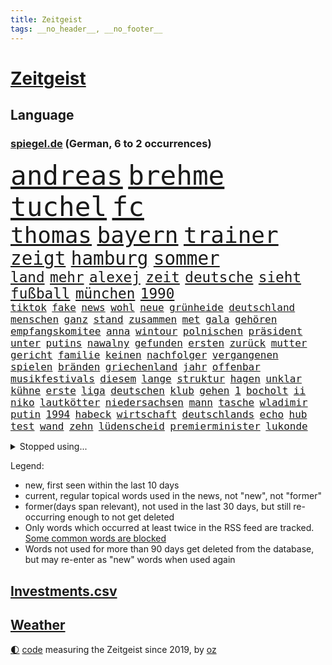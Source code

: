 ```yaml
---
title: Zeitgeist
tags: __no_header__, __no_footer__
---
```


# [Zeitgeist](https://oliz.io/zeitgeist/)

## Language

<h3><a href="https://www.spiegel.de" target="_blank">spiegel.de</a> (German, 6 to 2 occurrences)</h3>
<p style="font-family:monospace">
<span style="font-size:32pt"><a href="news_links.html#andreas" class="current">andreas</a></span>
<span style="font-size:32pt"><a href="news_links.html#brehme" class="current">brehme</a></span>
<span style="font-size:32pt"><a href="news_links.html#tuchel" class="current">tuchel</a></span>
<span style="font-size:32pt"><a href="news_links.html#fc" class="current">fc</a></span>
<br>
<span style="font-size:27pt"><a href="news_links.html#thomas" class="current">thomas</a></span>
<span style="font-size:27pt"><a href="news_links.html#bayern" class="current">bayern</a></span>
<span style="font-size:27pt"><a href="news_links.html#trainer" class="current">trainer</a></span>
<br>
<span style="font-size:22pt"><a href="news_links.html#zeigt" class="current">zeigt</a></span>
<span style="font-size:22pt"><a href="news_links.html#hamburg" class="current">hamburg</a></span>
<span style="font-size:22pt"><a href="news_links.html#sommer" class="current">sommer</a></span>
<br>
<span style="font-size:17pt"><a href="news_links.html#land" class="current">land</a></span>
<span style="font-size:17pt"><a href="news_links.html#mehr" class="current">mehr</a></span>
<span style="font-size:17pt"><a href="news_links.html#alexej" class="current">alexej</a></span>
<span style="font-size:17pt"><a href="news_links.html#zeit" class="current">zeit</a></span>
<span style="font-size:17pt"><a href="news_links.html#deutsche" class="current">deutsche</a></span>
<span style="font-size:17pt"><a href="news_links.html#sieht" class="current">sieht</a></span>
<span style="font-size:17pt"><a href="news_links.html#fußball" class="current">fußball</a></span>
<span style="font-size:17pt"><a href="news_links.html#münchen" class="current">münchen</a></span>
<span style="font-size:17pt"><a href="news_links.html#1990" class="current">1990</a></span>
<br>
<span style="font-size:12pt"><a href="news_links.html#tiktok" class="current">tiktok</a></span>
<span style="font-size:12pt"><a href="news_links.html#fake" class="current">fake</a></span>
<span style="font-size:12pt"><a href="news_links.html#news" class="current">news</a></span>
<span style="font-size:12pt"><a href="news_links.html#wohl" class="current">wohl</a></span>
<span style="font-size:12pt"><a href="news_links.html#neue" class="current">neue</a></span>
<span style="font-size:12pt"><a href="news_links.html#grünheide" class="current">grünheide</a></span>
<span style="font-size:12pt"><a href="news_links.html#deutschland" class="current">deutschland</a></span>
<span style="font-size:12pt"><a href="news_links.html#menschen" class="current">menschen</a></span>
<span style="font-size:12pt"><a href="news_links.html#ganz" class="current">ganz</a></span>
<span style="font-size:12pt"><a href="news_links.html#stand" class="current">stand</a></span>
<span style="font-size:12pt"><a href="news_links.html#zusammen" class="current">zusammen</a></span>
<span style="font-size:12pt"><a href="news_links.html#met" class="new">met</a></span>
<span style="font-size:12pt"><a href="news_links.html#gala" class="current">gala</a></span>
<span style="font-size:12pt"><a href="news_links.html#gehören" class="current">gehören</a></span>
<span style="font-size:12pt"><a href="news_links.html#empfangskomitee" class="new">empfangskomitee</a></span>
<span style="font-size:12pt"><a href="news_links.html#anna" class="current">anna</a></span>
<span style="font-size:12pt"><a href="news_links.html#wintour" class="new">wintour</a></span>
<span style="font-size:12pt"><a href="news_links.html#polnischen" class="current">polnischen</a></span>
<span style="font-size:12pt"><a href="news_links.html#präsident" class="current">präsident</a></span>
<span style="font-size:12pt"><a href="news_links.html#unter" class="current">unter</a></span>
<span style="font-size:12pt"><a href="news_links.html#putins" class="current">putins</a></span>
<span style="font-size:12pt"><a href="news_links.html#nawalny" class="current">nawalny</a></span>
<span style="font-size:12pt"><a href="news_links.html#gefunden" class="current">gefunden</a></span>
<span style="font-size:12pt"><a href="news_links.html#ersten" class="current">ersten</a></span>
<span style="font-size:12pt"><a href="news_links.html#zurück" class="current">zurück</a></span>
<span style="font-size:12pt"><a href="news_links.html#mutter" class="current">mutter</a></span>
<span style="font-size:12pt"><a href="news_links.html#gericht" class="current">gericht</a></span>
<span style="font-size:12pt"><a href="news_links.html#familie" class="current">familie</a></span>
<span style="font-size:12pt"><a href="news_links.html#keinen" class="current">keinen</a></span>
<span style="font-size:12pt"><a href="news_links.html#nachfolger" class="current">nachfolger</a></span>
<span style="font-size:12pt"><a href="news_links.html#vergangenen" class="current">vergangenen</a></span>
<span style="font-size:12pt"><a href="news_links.html#spielen" class="current">spielen</a></span>
<span style="font-size:12pt"><a href="news_links.html#bränden" class="current">bränden</a></span>
<span style="font-size:12pt"><a href="news_links.html#griechenland" class="current">griechenland</a></span>
<span style="font-size:12pt"><a href="news_links.html#jahr" class="current">jahr</a></span>
<span style="font-size:12pt"><a href="news_links.html#offenbar" class="current">offenbar</a></span>
<span style="font-size:12pt"><a href="news_links.html#musikfestivals" class="new">musikfestivals</a></span>
<span style="font-size:12pt"><a href="news_links.html#diesem" class="current">diesem</a></span>
<span style="font-size:12pt"><a href="news_links.html#lange" class="current">lange</a></span>
<span style="font-size:12pt"><a href="news_links.html#struktur" class="current">struktur</a></span>
<span style="font-size:12pt"><a href="news_links.html#hagen" class="current">hagen</a></span>
<span style="font-size:12pt"><a href="news_links.html#unklar" class="current">unklar</a></span>
<span style="font-size:12pt"><a href="news_links.html#kühne" class="current">kühne</a></span>
<span style="font-size:12pt"><a href="news_links.html#erste" class="current">erste</a></span>
<span style="font-size:12pt"><a href="news_links.html#liga" class="current">liga</a></span>
<span style="font-size:12pt"><a href="news_links.html#deutschen" class="current">deutschen</a></span>
<span style="font-size:12pt"><a href="news_links.html#klub" class="current">klub</a></span>
<span style="font-size:12pt"><a href="news_links.html#gehen" class="current">gehen</a></span>
<span style="font-size:12pt"><a href="news_links.html#1" class="current">1</a></span>
<span style="font-size:12pt"><a href="news_links.html#bocholt" class="current">bocholt</a></span>
<span style="font-size:12pt"><a href="news_links.html#ii" class="current">ii</a></span>
<span style="font-size:12pt"><a href="news_links.html#niko" class="current">niko</a></span>
<span style="font-size:12pt"><a href="news_links.html#lautkötter" class="new">lautkötter</a></span>
<span style="font-size:12pt"><a href="news_links.html#niedersachsen" class="current">niedersachsen</a></span>
<span style="font-size:12pt"><a href="news_links.html#mann" class="current">mann</a></span>
<span style="font-size:12pt"><a href="news_links.html#tasche" class="new">tasche</a></span>
<span style="font-size:12pt"><a href="news_links.html#wladimir" class="current">wladimir</a></span>
<span style="font-size:12pt"><a href="news_links.html#putin" class="current">putin</a></span>
<span style="font-size:12pt"><a href="news_links.html#1994" class="current">1994</a></span>
<span style="font-size:12pt"><a href="news_links.html#habeck" class="current">habeck</a></span>
<span style="font-size:12pt"><a href="news_links.html#wirtschaft" class="current">wirtschaft</a></span>
<span style="font-size:12pt"><a href="news_links.html#deutschlands" class="current">deutschlands</a></span>
<span style="font-size:12pt"><a href="news_links.html#echo" class="current">echo</a></span>
<span style="font-size:12pt"><a href="news_links.html#hub" class="new">hub</a></span>
<span style="font-size:12pt"><a href="news_links.html#test" class="current">test</a></span>
<span style="font-size:12pt"><a href="news_links.html#wand" class="current">wand</a></span>
<span style="font-size:12pt"><a href="news_links.html#zehn" class="current">zehn</a></span>
<span style="font-size:12pt"><a href="news_links.html#lüdenscheid" class="new">lüdenscheid</a></span>
<span style="font-size:12pt"><a href="news_links.html#premierminister" class="current">premierminister</a></span>
<span style="font-size:12pt"><a href="news_links.html#lukonde" class="new">lukonde</a></span>
</p>
<details>
<summary>Stopped using...</summary>
<p class="former" style="font-size:12pt">
arm(1218) einiges(1217) schatten(1217) auftakt(1216) gewaltig(1216) live(1216) geworfen(1215) vollständig(1215) asche(1214) brexit(1214) führerschein(1214) tragen(1214) andrea(1213) 37(1212) bisschen(1212) einzug(1212) gelegt(1212) hervor(1212) krankenhäuser(1212) mario(1212) schildert(1212) stattdessen(1212) hintergründe(1211) kardinal(1211) steuern(1211) studierenden(1211) treffer(1211) verfolgen(1211) helfer(1210) identifiziert(1210) parteichef(1210) unterschiedlich(1210) 2017(1209) amerika(1209) babys(1209) extreme(1209) feier(1209) keller(1209) klima(1209) schweigen(1209) unabhängigkeit(1209) weiße(1209) wohnhaus(1209) zurzeit(1209) bewerber(1208) investieren(1208) italienische(1208) sprache(1208) werke(1208) 26(1207) 6(1207) beschwerden(1207) einstigen(1207) entscheidend(1207) hieß(1207) jury(1207) kochen(1207) lehnen(1207) maß(1207) reporter(1207) richtige(1207) schießt(1207) versuchte(1207) vertrauen(1207) üben(1207) bmw(1206) größer(1206) reichte(1206) rät(1206) viertel(1206) schüssen(1205) united(1205) abgehört(1204) australische(1204) bestätigen(1204) fließt(1204) kamera(1204) mode(1204) regen(1204) armut(1203) reißt(1203) besuchen(1202) erbe(1202) bestimmten(1201) erwartungen(1201) fußballprofi(1201) halb(1200) klimapolitik(1200) motiv(1200) möglichst(1200) entwickeln(1199) schnellen(1199) gering(1198) kleines(1198) stärke(1198) bande(1197) eklat(1197) wende(1197) schnitt(1195) haaland(1194) harten(1194) verzichten(1194) mieten(1193) mehrerer(1191) parallelen(1191) schrecken(1191) ausrüstung(1190) porsche(1190) reduzieren(1189) wind(1188) hilfen(1185) beitrag(1183) rechtsstreit(1183) ämter(1181) vermisste(1177) klasse(1175) provoziert(1174) herausforderung(1172) entspannt(1164) verdoppelt(1162) heizen(1161) gebieten(1158) karlsruhe(1154) rakete(1153) dankt(1123) heidelberg(1122) lieferketten(1110) langjährige(1101) extremwetter(1085) autobahnen(1073) strecken(1052) konservative(1048) blut(1026) arte(957) rereportage(957) anführer(955) tricks(954) djoković(951) bundesanwaltschaft(941) fossilen(919) gremium(919) weibliche(913) dörfer(907) nachspielzeit(896) realität(891) liebsten(888) energiepreise(884) papiere(882) zorn(880) gehälter(876) gewandt(872) entstanden(861) australiens(853) kunstwerke(851) älteste(848) ruhestand(845) empfehlen(835) hendrik(833) 41(829) schülerin(816) rande(811) laura(798) martina(795) 87(782) öffentlichrechtlichen(779) verletzung(777) kanzlers(770) einrichtungen(765) ben(755) verringern(754) verkündete(752) ring(748) verweist(736) pekings(732) brüder(721) betreibt(715) 40000(713) benötigt(709) absagen(707) schildern(704) unsicher(696) erneuerbare(695) spiegelbildungsnewsletter(693) töchter(692) flüchten(682) niedersächsischen(674) spart(672) talent(664) bezeichnen(662) schwarzes(659) großmutter(657) packenden(657) anschuldigungen(653) nachfolgerin(651) locken(649) schlamm(638) ankara(637) besitzt(625) sylt(624) debattiert(612) kühnert(611) ulrich(611) mitarbeitende(609) kaffee(606) grundschule(604) verhaftung(600) profi(592) einsätze(591) wozu(591) grün(589) plädieren(588) genauer(576) anruf(573) folgten(572) landwirtschaft(571) digitale(569) drohnenangriff(558) offizielle(549) sperren(543) giorgia(538) mithalten(537) professor(537) begrenzen(529) gendern(520) eingreifen(518) gewässer(518) jüngst(515) machtmissbrauch(514) senioren(508) tel(507) monika(504) beobachter(501) rückblick(498) spiegelrecherche(498) aviv(496) scheinbar(496) gerecht(491) 300000(487) steven(481) bergen(477) parallel(466) schönheit(461) 39(451) spion(448) as(445) tabu(444) liberale(440) trotzen(440) feind(432) mitgliedern(432) skepsis(432) zehntausenden(431) migrationspolitik(429) durcheinander(427) saarlouis(427) 2011(421) machtkampf(421) madonna(421) kontrollen(414) emails(411) rekordhoch(409) udo(409) day(402) freigelassen(401) boom(394) cem(386) temperatur(379) liebt(378) schwache(375) neunzigerjahren(374) siege(372) erschüttern(368) späten(367) leon(366) getötete(365) rechtsaußen(363) vierteljahrhundert(363) losgegangen(361) verschleppt(361) segelboot(360) schöner(359) zutiefst(358) 1600(356) beitritt(352) premiers(350) reisten(350) spielerinnen(349) joggen(344) merklich(341) reichelt(338) ernsten(331) anlagen(328) ertrunken(326) transformation(323) kalkül(319) dürren(318) bauindustrie(317) pis(317) bestreiten(315) baugenehmigungen(314) umsetzen(313) w(313) dna(312) schließung(312) regierungspartei(311) emotionen(310) errichten(310) wüst(310) ac(308) diplomatische(308) existenz(308) spiegeltalk(308) drama(307) erling(307) rückhalt(302) sofortiger(302) ecuador(301) taiwans(300) unrealistisch(299) gewalttaten(297) birgt(294) gesundheitlichen(292) härtere(291) bundesweite(290) münchens(289) überlegungen(288) samuel(286) arbeitswelt(285) chicago(285) spürt(281) durften(280) horror(280) nationalkonservative(279) mitarbeitenden(278) forscherin(275) behauptungen(273) feinde(269) spaniens(268) plastikmüll(265) erzieher(263) male(263) schwierigen(260) landtagswahlen(259) neuwahlen(259) brutalen(258) umbenennung(258) 83(256) angelegt(256) schockiert(256) vorgenommen(256) diego(254) zoff(254) lebensgefährlich(253) acker(252) terrorgruppe(252) blamiert(249) organisationen(249) beckenbauer(248) conference(248) gegners(246) kopenhagen(243) ausschließen(241) celsius(240) morgens(240) pakt(240) verschwendung(240) sonntagmorgen(238) sanieren(234) ausgeht(232) renommierten(232) spahn(231) kurve(230) schirdewan(230) abgewehrt(228) bitcoin(227) entsorgt(226) schnellstmöglich(226) metachef(224) netzentgelte(224) weile(224) vorlegen(222) erweist(221) milliardenschweren(221) schärferen(221) lebenshaltungskosten(220) sinkende(219) rechtsradikalen(218) bahrain(217) braut(217) widersprüche(215) weisen(214) energieverbrauch(213) allgemeine(212) abgesehen(211) angelaufen(211) geschlossene(211) griechischer(210) tiefsee(210) burger(209) feindbild(207) freizeit(206) goldene(205) robust(205) verstrickt(205) teller(204) abgebaut(201) flüchtlingslager(201) schwitzen(201) dänische(200) höheren(200) einzuführen(199) warmen(199) wegbegleiter(197) zerbrochen(197) islamistische(194) perfide(194) europameister(193) iranischer(193) schönste(192) sven(192) behandeln(191) lindenberg(190) planet(190) strenger(190) salz(189) aggressives(188) angefangen(188) angefeindet(188) black(188) sicherheitsgarantien(187) wirtschaftsweise(185) standorten(184) gesellschaften(182) exklusive(181) sicherstellen(180) klubpräsident(178) vermuteten(178) rangliste(177) unerwartete(176) kindesmissbrauch(175) pablo(175) re(175) reinen(175) airport(174) chancenlos(174) sozial(174) arizona(173) beschwört(173) abschieben(172) kryptowährung(172) meyer(171) einsam(170) erlaubnis(169) mary(169) chefinnen(168) erpressung(168) recherche(168) achtung(167) erdtrabanten(167) geschäftsleute(167) teenagerin(167) geheimdienstchef(166) mehrwertsteuer(166) zelebriert(166) angefahren(165) bester(165) galaxien(165) weltraum(165) israeli(164) alexa(163) astronomen(159) alaska(158) gründete(158) hundebesitzer(158) saudiarabiens(158) ticketpreise(158) grönland(157) hoffnungsvoll(157) niederlegen(157) models(156) nachzahlen(156) schroeder(156) angesehen(155) kabine(155) gewechselt(154) kreative(154) buchautorin(152) journalistinnen(152) probiert(151) umgehend(151) verunglückte(151) wohnort(151) bestaunen(150) einbürgerungen(150) verbänden(150) coole(149) rabe(146) trinken(146) spieltagen(145) syriens(145) suv(143) umgesetzt(142) dringenden(141) entführten(141) sogenannter(141) vergleichen(141) bernstein(140) strompreis(140) digitaler(139) ecke(139) glänzte(139) bradley(138) cooper(138) extremist(138) luftschläge(138) beantworten(137) chiara(136) halloween(136) herbert(136) schwede(136) sekunde(136) ehrlichkeit(135) geworben(135) doppelmoral(134) gastronomie(134) schiebt(134) kolonie(133) milliardenhilfen(133) bequem(132) co₂ausstoß(132) tauchen(132) berüchtigten(131) geheiratet(131) werkstatt(130) gelobt(129) luxusuhr(129) berüchtigte(128) eingebürgert(127) geklappt(127) pyramide(127) anonym(126) anja(125) begehen(125) neuanfang(125) unausweichlich(125) verhalf(124) regelungen(123) tolle(123) ultrarechten(123) zahlungsunfähig(122) 60jährige(121) ausgegangen(121) ezigaretten(121) umsätze(121) verbraucherzentrale(121) vertreibung(121) 92(120) ansprüche(120) bedauern(120) betriebsrat(120) inselstaat(120) bist(119) kaution(119) zuverlässig(119) gestiegener(118) index(118) ungerecht(118) finals(117) arnold(116) usbörsenaufsicht(116) ceo(114) mobbing(114) pauschale(114) stellungen(114) taugen(114) trail(114) vorbereitungen(114) aufwachsen(113) gehindert(113) nichtstun(113) reus(113) beriet(111) bevorzugt(111) solarindustrie(111) vermittlung(111) barriere(110) furore(110) rechtsstaat(110) erfindung(109) mikroplastik(109) gardasee(108) geplantem(108) vereins(108) ratschläge(107) giganten(106) hamasterroristen(106) zugteilung(106) beteiligung(105) historischem(105) langjähriger(105) parteigründung(105) streuen(105) todesopfern(105) wertvoll(105) white(105) anheben(104) migrationshintergrund(104) verständigung(104) chris(103) geebnet(103) schadensbegrenzung(103) unverändert(103) arabische(102) massaker(102) ranghoher(102) terroristische(102) gescheiterte(101) jeremy(101) milde(101) autozulieferer(100) bundespräsidenten(100) friert(100) glückwünsche(100) israelischem(100) mohammadi(100) wohnraum(100) bombendrohung(99) erschreckende(99) verschleppte(99) frost(98) hamaschef(98) wucht(97) abschneiden(96) dicke(96) entsprechendes(96) schafe(96) verbots(96) odyssee(95) präsidentenamt(95) reagierten(95) wahlsieg(95) womit(95) lustig(94) pausen(94) sinniert(94) fehlers(93) niedrigsten(93) nordkoreanischen(93) enttäuschen(92) hasst(92) sanders(92) abtreten(91) berlinmitte(91) hinterlassenschaften(91) nordwesten(91) schalker(91) kapitel(90) sicherheitsgründen(90) südlichen(90) vergrößern(90) verlage(90) 270(89) sarrazin(89) adam(88) aufzubauen(88) menschengruppen(88) orchester(88) petition(88) wilkinson(88) diktatur(87) erschrocken(87) erwies(87) gerutscht(87) kurdin(87) oftmals(87) positionieren(87) wiederholte(87) neureuther(86) virginia(86) annie(85) ernaux(85) literaturnobelpreisträgerin(85) längerer(85) prinzen(85) versperrt(85) zusammengeschlossen(85) elaheh(84) fasste(84) hamedi(84) herren(84) ingenieur(84) komplette(84) skistar(84) traditionsklubs(84) afdlandtagsabgeordneten(83) furchtbar(83) gefährder(83) marjam(83) samadzade(83) schlaf(83) unerwähnt(83) astronaut(82) depots(81) dichter(81) fehlentscheidungen(81) finanzierte(81) topmanager(81) abdul(80) cyberattacke(80) landtags(80) or(80) rendite(80) resolution(80) sinwar(80) sowjetunion(80) bettina(79) bochumer(79) db(79) reiches(79) ritt(79) sick(79) ungleichheiten(79) bahnkunden(78) barça(78) exchefs(78) hast(78) konterte(78) lehrern(78) newcastle(78) stille(78) verkaufsverbot(78) geplagt(77) kabarettist(77) nervosität(77) nrwministerpräsident(77) regentschaft(77) spdgesundheitsminister(77) sprit(77) stillgelegt(77) verschaffen(77) aggressiver(76) friends(76) genommene(76) heilmethoden(76) jabeur(76) ons(76) verletze(76) wtafinals(76) enthüllungen(75) abgefangen(74) ausschlussverfahren(74) kleider(74) bekanntes(73) brisanten(73) einschnitte(73) emma(73) esa(73) klassischer(73) konzepte(73) mayer(73) pazifikstaat(73) sportvorstand(73) webb(73) zunehmenden(73) gefeierte(72) graue(72) literaturpreis(72) passierte(72) preisgekrönter(72) silvesternacht(72) weltraumteleskop(72) bundesebene(71) gedenkfeier(71) islands(71) langstreckenflüge(71) 2500(70) jobabbau(70) kroatiens(70) lotet(70) meiser(70) mitschuldig(70) neffe(70) petra(70) spendiert(70) weitem(70) bestsellers(69) ewingefängnis(69) köpfen(69) mitregieren(69) psychologe(69) turnieren(69) empathie(68) schwänzt(68) verrückter(68) wta(68) krokodile(67) lokführern(67) meme(67) songwriterin(67) tagesschausprecherin(67) documenta(66) gealtert(66) kampfansage(66) kolumbiens(66) meetings(66) sechzigerjahren(66) siegemund(66) abtransportiert(65) ampelgegner(65) datum(65) plane(65) schatzsuche(65) schwaches(65) teures(65) überträgt(65) ausrufezeichen(64) illusion(64) linus(64) skiweltcup(64) straßer(64) alpinen(63) freiberg(63) geklagt(63) mutmaßlichem(63) ostdeutschen(63) treibhausgasen(63) gigantischen(62) hamasangriffs(62) nass(62) unverhältnismäßig(62) verhelfen(62) 91jährige(61) böden(61) grimm(61) konzertbeginn(61) nanoplastik(61) rundfunkbeitrag(61) sorgenvoll(61) veronika(61) anvertraut(60) befeuert(60) fatal(60) geistig(60) krankschreibung(60) massenpanik(60) rechtsextremistischer(60) unverletzt(60) autofahrten(59) kredit(59) rechtsradikaler(59) verspätung(59) aufgegangen(58) benutzte(58) cduabgeordneten(58) drehbücher(58) energieagentur(58) fdpfinanzminister(58) haushaltsloch(58) packte(58) rettungseinsatz(58) ruhpolding(58) verheimlichen(58) ausgleich(57) ausstoß(57) beruht(57) kindergarten(57) polizeichef(57) ryan(57) verdanken(57) emmy(56) ecken(55) gerichtssaal(55) positionierung(55) souveräner(55) superintelligenz(55) enkel(54) herausforderin(54) lokalen(54) neuzulassungen(54) orbáns(54) übte(54) arbeitgeberseite(53) befreite(53) behauptung(53) landwirtschaftsminister(53) modekette(53) wintereinbruch(53) wärmer(53) anzahl(52) decken(52) güterverkehr(52) simon(52) vergleiche(52) winterwetter(52) glätte(51) kältewelle(51) streamingdienste(51) bräutigam(50) mediamarktsaturn(50) neuseelands(50) prall(50) späte(50) heat(49) konstantin(49) notfall(49) pendlerpauschale(49) rutschig(49) telefonische(49) unterfangen(49) usmarine(49) brych(48) co₂besteuerung(48) gelbe(48) hochgiftige(48) schneestürme(48) zeremonie(48) biathletin(47) biathlonweltcup(47) effiziente(47) eisige(47) glatteis(47) kisoftware(47) kollidierten(47) mülleimer(47) wintersturm(47) frederik(46) frikadellen(46) nadal(46) pisastudie(46) rafael(46) schneefälle(46) tennislegende(46) 27jährigen(45) abgehalten(45) defekte(45) distanzieren(45) entrüstung(45) glatt(45) kontrollgremium(45) verena(45) eishockeyweltverband(44) eisregen(44) erwägen(44) freigekommen(44) islamistischer(44) lgbtbewegung(44) luftangriffs(44) northvolt(44) schauspiel(44) versorgte(44) ergab(43) grünenpolitikerinnen(43) pilze(43) deklassiert(42) einstufung(42) entsprechenden(42) gürtel(42) schneechaos(42) überragte(42) gefischt(41) jochen(41) rauch(41) schwächephase(41) viren(41) begehren(40) darts(40) gerechtere(40) kultusministerkonferenz(40) 344(39) evert(39) korruptionsprozess(39) stefanie(39) to(39) zurückgewinnen(39) öltanker(39) 22jährigen(38) gendersternchen(38) hausarzt(38) interessieren(38) starkwatzinger(38) trailer(38) ferragni(37) führungskrise(37) grandslamsiegerin(37) hinauszuzögern(37) hinschauen(37) margrethe(37) alternativmedizin(36) finanziellen(36) fragwürdigen(36) hugh(36) kabinettsmitglied(36) lehmann(36) meistverkauften(36) rentenalter(36) carroll(35) critics(35) dienstpflicht(35) kitools(35) materie(35) roberts(35) schulische(35) strahlung(35) claudine(34) gay(34) harvard(34) viermal(34) bidenregierung(33) gangster(33) usfirma(33) archiv(32) autoritarismus(32) bahnmanager(32) künzer(32) liebhaberin(32) nia(32) ägäis(32) amy(31) berührt(31) golfturnier(31) patriarchat(31) schwersten(31) eindeutige(30) günstigere(30) littler(30) luke(30) missbrauchsfälle(30) patentstreit(30) prägende(30) ushilfen(30) andenken(29) bananen(29) beibehalten(29) byd(29) chirurgischen(29) ebbt(29) entspannter(29) fünftel(29) jemens(29) postfaschisten(29) realitystars(29) bereitschaftsdienst(28) hackern(28) kulisse(28) kuwait(28) sand(28) wirbelt(28) amoklauf(27) auslaufen(27) auswanderer(27) auszeichnungen(27) jeans(27) kathedrale(27) maersk(27) notredame(27) teuerung(27) abzuschütteln(26) ampeln(26) befassen(26) high(26) revolutionsgarden(26) angestiftet(25) bastian(25) etf(25) harvardpräsidentin(25) heirateten(25) herber(25) klubikone(25) luxuswohnungen(25) ruiniert(25) schmid(25) taipeh(25) terrorgefahr(25) vulkane(25) gefängniswärter(24) kaufprämie(24) liberaler(24) linien(24) reitz(24) weiterreisen(24) 59(23) anhaltende(23) bredouille(23) einrichtungsgegenstände(23) fossil(23) gemobbt(23) großdemo(23) huthiangriffen(23) japanisches(23) rast(23) unangenehm(23) erkläre(22) seen(22) seoul(22) spirit(22) zurückzunehmen(22) öffnete(22) aktivieren(21) fulminanter(21) hervorgeht(21) pazifik(21) trauerfeier(21) deiche(20) motivierte(20) raumfahrt(20) todestag(20) winehouse(20) erik(19) lautet(19) pkkkämpfer(19) poor(19) bewahrt(18) dahintersteckt(18) kfrage(18) königreichs(18) landsmann(18) rob(18) ’ndrangheta(18) ausschüttung(17) bitcoinkurs(17) pendeln(17) schlichtungsstelle(17) wortbruch(17) angespannter(16) biolebensmittel(16) rüstungsexporte(16) saudiarabischen(16) supermodel(16) spektakuläres(15) begleiter(14) benötigte(14) bestsellerautor(14) foster(14) jodie(14) kempten(14) mushrooms(14) schalter(14) umkehren(14) unternehmerfamilie(14) bauernpräsident(13) berühmteste(13) bürgerrat(13) kitzbühel(13) lila(13) musikindustrie(13) resigniert(13) retteten(13) rukwied(13) verteilte(13) wertvolle(13) überschätzt(13) browser(12) chrome(12) dreister(12) flugverbot(12) peregrine(12) rüsten(12) unkonventionellen(12) warteten(12) angespannte(11) ausgerutscht(11) bentele(11) exklusiv(11) grundstück(11) himmels(11) livesendung(11) mahnung(11) medizinischer(11) skiverband(11) streif(11) weltstar(11)
</p>
</details>
<p>Legend:
<ul>
<li><span class="new">new</span>, first seen within the last 10 days</li>
<li><span class="current">current</span>, regular topical words used in the news, not "new", not "former"</li>
<li><span class="former">former(days span relevant)</span>, not used in the last 30 days, but still re-occurring enough to not get deleted</li>
<li>Only words which occurred at least twice in the RSS feed are tracked. <a href="language/filters.py">Some common words are blocked</a></li>
<li>Words not used for more than 90 days get deleted from the database, but may re-enter as "new" words when used again</li>
</ul>
</p>

## [Investments](investments.html)[.csv](investments.csv)

## [Weather](weather.html)

<footer>
<a href="javascript:toggleTheme()" class="nav">🌓</a>
<a href="https://github.com/ooz/zeitgeist">code</a> measuring the Zeitgeist since 2019, by <a href="https://oliz.io">oz</a>
</footer>
